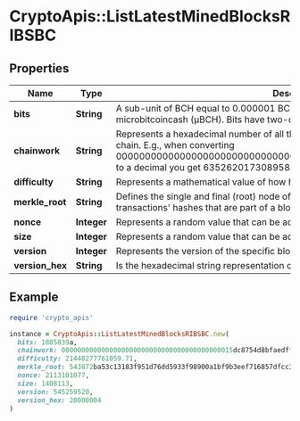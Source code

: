 # CryptoApis::ListLatestMinedBlocksRIBSBC

## Properties

| Name | Type | Description | Notes |
| ---- | ---- | ----------- | ----- |
| **bits** | **String** | A sub-unit of BCH equal to 0.000001 BCH, or 100 Satoshi, and is the same as microbitcoincash (μBCH). Bits have two-decimal precision. |  |
| **chainwork** | **String** | Represents a hexadecimal number of all the hashes necessary to produce the current chain. E.g., when converting 0000000000000000000000000000000000000000000086859f7a841475b236fd to a decimal you get 635262017308958427068157 hashes, or 635262 exahashes. |  |
| **difficulty** | **String** | Represents a mathematical value of how hard it is to find a valid hash for this block. |  |
| **merkle_root** | **String** | Defines the single and final (root) node of a Merkle tree. It is the combined hash of all transactions&#39; hashes that are part of a blockchain block. |  |
| **nonce** | **Integer** | Represents a random value that can be adjusted to satisfy the proof of work |  |
| **size** | **Integer** | Represents a random value that can be adjusted to satisfy the proof of work |  |
| **version** | **Integer** | Represents the version of the specific block on the blockchain. |  |
| **version_hex** | **String** | Is the hexadecimal string representation of the block&#39;s version. |  |

## Example

```ruby
require 'crypto_apis'

instance = CryptoApis::ListLatestMinedBlocksRIBSBC.new(
  bits: 1805839a,
  chainwork: 0000000000000000000000000000000000000000015dc8754d8bfaedfffbb3bd,
  difficulty: 21448277761059.71,
  merkle_root: 543872ba53c13183f951d76dd5933f98900a1bf9b3eef716857dfcc3c0534dfb,
  nonce: 2113101077,
  size: 1408113,
  version: 545259520,
  version_hex: 20000004
)
```

